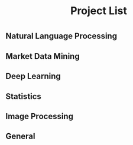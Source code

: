 <h1 align='center'> Project List <h1>
 
 
## Natural Language Processing
## Market Data Mining
## Deep Learning
## Statistics
## Image Processing
## General
